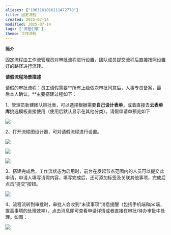 ```yaml
---
aliases: ["1963161016111472778"]
title: 固定流程
created: 2025-07-14
modified: 2025-07-14
tags: ['流程引擎']
theme: 工作流程
---
```


**简介**

固定流程由工作流管理员对审批流程进行设置，团队成员提交流程后直接按照设置好的路径进行流转。

**请假流程场景描述**

请假的审批流程：员工请假需要**所有上级依次审批同意后，人事专员备案，最后本人确认。**主要搭建过程如下：

1、管理员新建团队审批表，可以选择根据需要**自己设计表单**，或着直接去**云表单库**挑选模板直接使用（使用后默认显示在其他分类）。请假申请单预览如下

![](83b927b120b80f274d7dd00c26cc1c4d.jpg)

2、打开流程图设计器，可对请假流程进行设置。

![](9cbe134c54f4808ec675f6e18d10792a.jpg)

![](1fbd440115f2d6e23acba614998d035d.jpg)

![](d5673f5ed8e91f9f9960a4a71582bde1.jpg)

3、搭建完成后，工作流状态为启用时，前台在发起节点范围内的人员可以提交此申请，申请人填写请假内容，填写完成后，还可添加标签及关联其他事项，完成后点击“提交”按钮。

![](5f90a1d6e1c158b094dd078b4a8c5ef5.jpg)

4、流程流转到审批时，审批人会收到“未读事项”消息提醒（包括手机端和pc端，提高事项的处理效率），点击消息即可查看申请详情或者直接在审批/待办审批中处理。如图：

![](800166cd822d6ab93dabae0fc7a96c27.jpg)